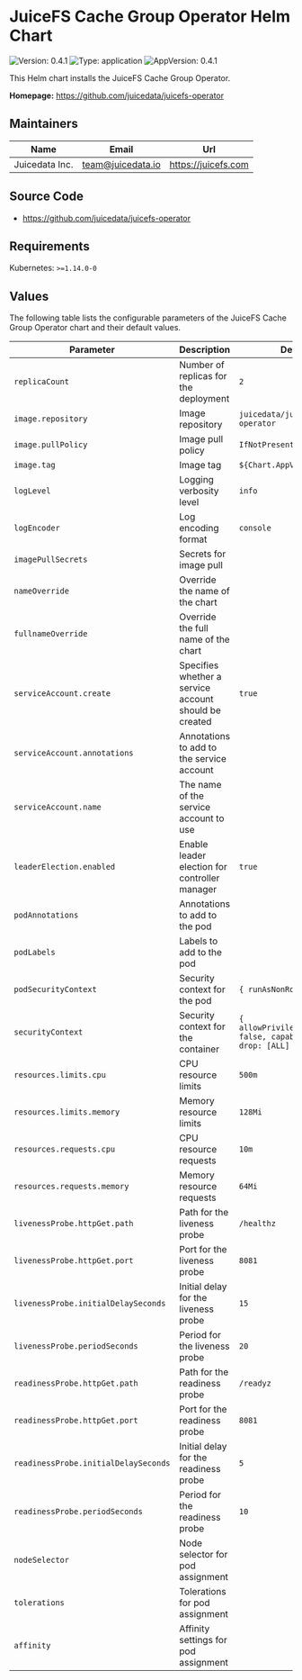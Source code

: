 # JuiceFS Cache Group Operator Helm Chart


![Version: 0.4.1](https://img.shields.io/badge/Version-0.4.1-informational?style=flat-square) ![Type: application](https://img.shields.io/badge/Type-application-informational?style=flat-square) ![AppVersion: 0.4.1](https://img.shields.io/badge/AppVersion-0.4.1-informational?style=flat-square)

This Helm chart installs the JuiceFS Cache Group Operator.

**Homepage:** <https://github.com/juicedata/juicefs-operator>

## Maintainers

| Name           | Email               | Url                   |
| -------------- | ------------------- | --------------------- |
| Juicedata Inc. | <team@juicedata.io> | <https://juicefs.com> |

## Source Code

* <https://github.com/juicedata/juicefs-operator>

## Requirements

Kubernetes: `>=1.14.0-0`

## Values

The following table lists the configurable parameters of the JuiceFS Cache Group Operator chart and their default values.

| Parameter                            | Description                                           | Default                                                              |
| ------------------------------------ | ----------------------------------------------------- | -------------------------------------------------------------------- |
| `replicaCount`                       | Number of replicas for the deployment                 | `2`                                                                  |
| `image.repository`                   | Image repository                                      | `juicedata/juicefs-operator`                             |
| `image.pullPolicy`                   | Image pull policy                                     | `IfNotPresent`                                                       |
| `image.tag`                          | Image tag                                             | `${Chart.AppVersion}`                                                |
| `logLevel`                           | Logging verbosity level                               | `info`                                                               |
| `logEncoder`                         | Log encoding format                                   | `console`                                                            |
| `imagePullSecrets`                   | Secrets for image pull                                |                                                                      |
| `nameOverride`                       | Override the name of the chart                        |                                                                      |
| `fullnameOverride`                   | Override the full name of the chart                   |                                                                      |
| `serviceAccount.create`              | Specifies whether a service account should be created | `true`                                                               |
| `serviceAccount.annotations`         | Annotations to add to the service account             |                                                                      |
| `serviceAccount.name`                | The name of the service account to use                |                                                                      |
| `leaderElection.enabled`             | Enable leader election for controller manager         | `true`                                                               |
| `podAnnotations`                     | Annotations to add to the pod                         |                                                                      |
| `podLabels`                          | Labels to add to the pod                              |                                                                      |
| `podSecurityContext`                 | Security context for the pod                          | `{ runAsNonRoot: true }`                                             |
| `securityContext`                    | Security context for the container                    | `{ allowPrivilegeEscalation: false, capabilities: { drop: [ALL] } }` |
| `resources.limits.cpu`               | CPU resource limits                                   | `500m`                                                               |
| `resources.limits.memory`            | Memory resource limits                                | `128Mi`                                                              |
| `resources.requests.cpu`             | CPU resource requests                                 | `10m`                                                                |
| `resources.requests.memory`          | Memory resource requests                              | `64Mi`                                                               |
| `livenessProbe.httpGet.path`         | Path for the liveness probe                           | `/healthz`                                                           |
| `livenessProbe.httpGet.port`         | Port for the liveness probe                           | `8081`                                                               |
| `livenessProbe.initialDelaySeconds`  | Initial delay for the liveness probe                  | `15`                                                                 |
| `livenessProbe.periodSeconds`        | Period for the liveness probe                         | `20`                                                                 |
| `readinessProbe.httpGet.path`        | Path for the readiness probe                          | `/readyz`                                                            |
| `readinessProbe.httpGet.port`        | Port for the readiness probe                          | `8081`                                                               |
| `readinessProbe.initialDelaySeconds` | Initial delay for the readiness probe                 | `5`                                                                  |
| `readinessProbe.periodSeconds`       | Period for the readiness probe                        | `10`                                                                 |
| `nodeSelector`                       | Node selector for pod assignment                      |                                                                      |
| `tolerations`                        | Tolerations for pod assignment                        |                                                                      |
| `affinity`                           | Affinity settings for pod assignment                  |                                                                      |
